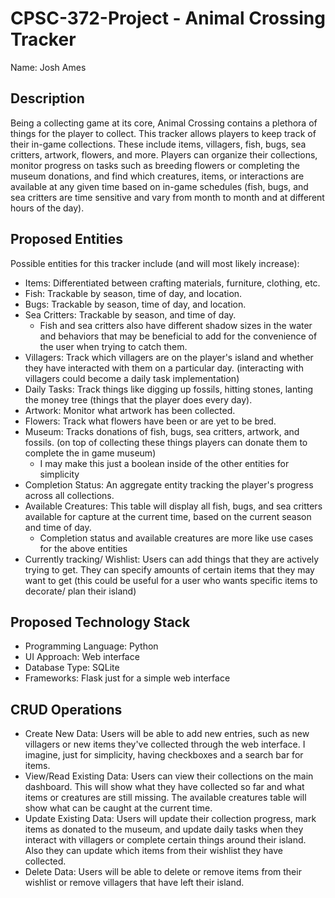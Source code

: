 # CPSC-372-Project - Animal Crossing Tracker

Name: Josh Ames

## Description
Being a collecting game at its core, Animal Crossing contains a plethora of things for the player to collect. This tracker allows players to keep track of their in-game collections. These include items, villagers, fish, bugs, sea critters, artwork, flowers, and more. Players can organize their collections, monitor progress on tasks such as breeding flowers or completing the museum donations, and find which creatures, items, or interactions are available at any given time based on in-game schedules (fish, bugs, and sea critters are time sensitive and vary from month to month and at different hours of the day).

## Proposed Entities
Possible entities for this tracker include (and will most likely increase):
- Items: Differentiated between crafting materials, furniture, clothing, etc.
- Fish: Trackable by season, time of day, and location.
- Bugs: Trackable by season, time of day, and location.
- Sea Critters: Trackable by season, and time of day.
    - Fish and sea critters also have different shadow sizes in the water and behaviors that may be beneficial to add for the convenience of the user when trying to catch them.
- Villagers: Track which villagers are on the player's island and whether they have interacted with them on a particular day. (interacting with villagers could become a daily task implementation)
- Daily Tasks: Track things like digging up fossils, hitting stones, lanting the money tree (things that the player does every day).
- Artwork: Monitor what artwork has been collected.
- Flowers: Track what flowers have been or are yet to be bred.
- Museum: Tracks donations of fish, bugs, sea critters, artwork, and fossils. (on top of collecting these things players can donate them to complete the in game museum)
    - I may make this just a boolean inside of the other entities for simplicity
- Completion Status: An aggregate entity tracking the player's progress across all collections.
- Available Creatures: This table will display all fish, bugs, and sea critters available for capture at the current time, based on the current season and time of day.
    - Completion status and available creatures are more like use cases for the above entities 
- Currently tracking/ Wishlist: Users can add things that they are actively trying to get. They can specify amounts of certain items that they may want to get (this could be useful for a user who wants specific items to decorate/ plan their island)

## Proposed Technology Stack
- Programming Language: Python
- UI Approach: Web interface
- Database Type: SQLite
- Frameworks: Flask just for a simple web interface

## CRUD Operations
- Create New Data:
Users will be able to add new entries, such as new villagers or new items they've collected through the web interface. I imagine, just for simplicity, having checkboxes and a search bar for items.
- View/Read Existing Data:
Users can view their collections on the main dashboard. This will show what they have collected so far and what items or creatures are still missing. The available creatures table will show what can be caught at the current time.
- Update Existing Data:
Users will update their collection progress, mark items as donated to the museum, and update daily tasks when they interact with villagers or complete certain things around their island. Also they can update which items from their wishlist they have collected.
- Delete Data:
Users will be able to delete or remove items from their wishlist or remove villagers that have left their island.

